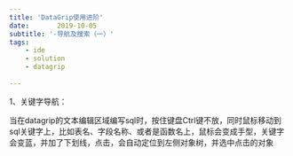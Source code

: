 ```yaml
---
title: 'DataGrip使用进阶'
date:       2019-10-05
subtitle: '-导航及搜索（一）'
tags:
	- ide
	- solution
	- datagrip
	
---
```

  
<script>
window.location.href='https://www.iteye.com/blog/ywu-2341838';
</script>

1、关键字导航：

当在datagrip的文本编辑区域编写sql时，按住键盘Ctrl键不放，同时鼠标移动到sql关键字上，比如表名、字段名称、或者是函数名上，鼠标会变成手型，关键字会变蓝，并加了下划线，点击，会自动定位到左侧对象树，并选中点击的对象